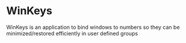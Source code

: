 WinKeys
=======

WinKeys is an application to bind windows to numbers so they can be minimized/restored efficiently in user defined groups
